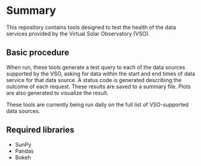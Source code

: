 # Summary

This repository contains tools designed to test the health of the data services provided by the Virtual Solar Observatory (VSO).

## Basic procedure

When run, these tools generate a test query to each of the data sources supported by the VSO, asking for data within the start and end times of data service for that data source. A status code is generated describing the outcome of each request. These results are saved to a summary file. Plots are also generated to visualize the result.

These tools are currently being run daily on the full list of VSO-supported data sources. 

## Required libraries

  - SunPy
  - Pandas
  - Bokeh


